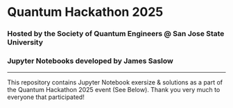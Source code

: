 # Quantum Hackathon 2025
### Hosted by the Society of Quantum Engineers @ San Jose State University
### Jupyter Notebooks developed by James Saslow

__________________________________________________________________________________________________________________________________

This repository contains Jupyter Notebook exersize & solutions as a part of the Quantum Hackathon 2025 event (See Below).
Thank you very much to everyone that participated! 
